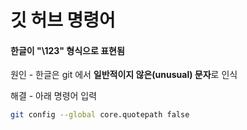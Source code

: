 # 깃 허브 명령어

#### 한글이 "\123" 형식으로 표현됨

원인 - 한글은 git 에서 **일반적이지 않은(unusual) 문자**로 인식

해결 - 아래 명령어 입력

```bash
git config --global core.quotepath false
```

